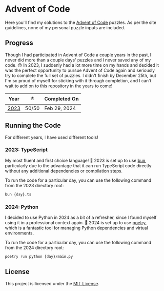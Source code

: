 # Advent of Code

Here you'll find my solutions to the [Advent of Code](https://adventofcode.com/)
puzzles. As per the site guidelines, none of my personal puzzle inputs are
included.

## Progress

Though I had participated in Advent of Code a couple years in the past, I never did more
than a couple days' puzzles and I never saved any of my code. 😓 In 2023, I suddenly had a
lot more time on my hands and decided it was the perfect opportunity to pursue Advent of
Code again and seriously try to complete the full set of puzzles. I didn't finish by
December 25th, but I'm so proud of myself for sticking with it through completion, and I
can't wait to add on to this repository in the years to come!

| Year | ⭐ | Completed On |
|:----:|:--:| ------------ |
| [2023](./2023) | 50/50 | Feb 29, 2024 |

## Running the Code

For different years, I have used different tools!

### 2023: TypeScript

My most fluent and first choice language! 💙 2023 is set up to use
[bun](https://bun.sh/), particularly due to the advantage that it can run
TypeScript code directly without any additional dependencies or compilation
steps.

To run the code for a particular day, you can use the following command from the
2023 directory root:

```sh
bun {day}.ts
```

### 2024: Python

I decided to use Python in 2024 as a bit of a refresher, since I found myself
using it in a professional context again. 🐍 2024 is set up to use
[poetry](https://python-poetry.org/), which is a fantastic tool for managing
Python dependencies and virtual environments.

To run the code for a particular day, you can use the following command from the
2024 directory root:

```sh
poetry run python {day}/main.py
```

## License

This project is licensed under the [MIT License](https://en.wikipedia.org/wiki/MIT_License).